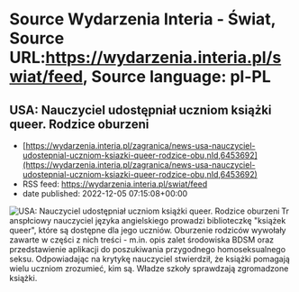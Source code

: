 # Source Wydarzenia Interia - Świat, Source URL:https://wydarzenia.interia.pl/swiat/feed, Source language: pl-PL

## USA: Nauczyciel udostępniał uczniom książki queer. Rodzice oburzeni
 - [https://wydarzenia.interia.pl/zagranica/news-usa-nauczyciel-udostepnial-uczniom-ksiazki-queer-rodzice-obu,nId,6453692](https://wydarzenia.interia.pl/zagranica/news-usa-nauczyciel-udostepnial-uczniom-ksiazki-queer-rodzice-obu,nId,6453692)
 - RSS feed: https://wydarzenia.interia.pl/swiat/feed
 - date published: 2022-12-05 07:15:08+00:00

<p><a href="https://wydarzenia.interia.pl/zagranica/news-usa-nauczyciel-udostepnial-uczniom-ksiazki-queer-rodzice-obu,nId,6453692"><img align="left" alt="USA: Nauczyciel udostępniał uczniom książki queer. Rodzice oburzeni" src="https://i.iplsc.com/usa-nauczyciel-udostepnial-uczniom-ksiazki-queer-rodzice-obu/000GFW1P1CL2HB2C-C321.jpg" /></a>Transpłciowy nauczyciel języka angielskiego prowadzi biblioteczkę &quot;książek queer&quot;, które są dostępne dla jego uczniów. Oburzenie rodziców wywołały zawarte w części z nich treści - m.in. opis zalet środowiska BDSM oraz przedstawienie aplikacji do poszukiwania przygodnego homoseksualnego seksu. Odpowiadając na krytykę nauczyciel stwierdził, że książki pomagają wielu uczniom zrozumieć, kim są. Władze szkoły sprawdzają zgromadzone książki. 

</p><br clear="all" />
